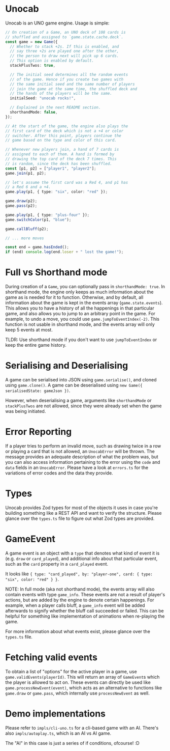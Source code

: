 # Unocab

Unocab is an UNO game engine. Usage is simple:

```typescript
// On creation of a Game, an UNO deck of 108 cards is
// shuffled and assigned to `game.state.cache.deck`.
const game = new Game({
  // Whether to stack +2s. If this is enabled, and
  // say three +2s are played one after the other,
  // the person to draw next will pick up 6 cards.
  // This option is enabled by default.
  stackPlusTwos: true,

  // The initial seed determines all the random events
  // of the game. Hence if you create two games with
  // the same initial seed and the same number of players
  // join the game at the same time, the shuffled deck and
  // the hands of the players will be the same.
  initialSeed: "unocab rocks!",

  // Explained in the next README section.
  shorthandMode: false,
});

// At the start of the game, the engine also plays the
// first card of the deck which is not a +4 or color
// switcher. After this point, players continue the
// game based on the type and color of this card.

// Whenever new players join, a hand of 7 cards is
// assigned to each of them. A hand is formed by
// drawing the top card of the deck 7 times. This
// is random, since the deck has been shuffled.
const [p1, p2] = ["player1", "player2"];
game.join(p1, p2);

// let's assume the first card was a Red 4, and p1 has
// a Red 6 and a +4.
game.play(p1, { type: "six", color: "red" });

game.draw(p2);
game.pass(p2);

game.play(p1, { type: "plus-four" });
game.switchColor(p1, "blue");

game.callBluff(p2);

// ... more moves

const end = game.hasEnded();
if (end) console.log(end.loser + " lost the game!");
```

# Full vs Shorthand mode

During creation of a `Game`, you can optionally pass in `shorthandMode: true`. In shorthand
mode, the engine only keeps as much information about the game as is needed for it to
function. Otherwise, and by default, all information about the game is kept in the events
array (`game.state.events`). This allows you to have a history of all the happenings in that
particular game, and also allows you to jump to an arbitrary point in the game. For example,
to undo a move, you could use `game.jumpToEventIndex(-2)`. This
function is not usable in shorthand mode, and the events array will only keep 5 events at most.

TLDR: Use shorthand mode if you don't want to use `jumpToEventIndex` or keep the entire game history.

# Serialising and Deserialising

A game can be serialised into JSON using `game.serialise()`, and cloned using `game.clone()`.
A game can be deserialised using `new Game({ serialisedState: gameJson })`.

However, when deserialising a game, arguments like `shorthandMode` or `stackPlusTwos` are not
allowed, since they were already set when the game was being initiated.

# Error Reporting

If a player tries to perform an invalid move, such as drawing twice in a row or playing a card
that is not allowed, an `UnocabError` will be thrown. The message provides an adequate description
of what the problem was, but you can also access information pertaining to the error using the `code` and `data` fields in an `UnocabError`. Please have a look at `errors.ts` for the variations of error codes and the data they provide.

# Types

Unocab provides Zod types for most of the objects it uses in case you're building something like a REST API and want to verify the structure. Please glance over the `types.ts` file to figure out what Zod types are provided.

# GameEvent

A game event is an object with a `type` that denotes what kind of event it is (e.g. `draw` or `card_played`), and additional info about that particular event, such as the `card` property in a `card_played` event.

It looks like `{ type: "card_played", by: "player-one", card: { type: "six", color: "red" } }`.

NOTE: In full mode (aka not shorthand mode), the events array will also contain events with type `game_info`. These events are not a result of player's actions, but are added by the engine to denote certain happenings. For example, when a player calls bluff, a `game_info` event will be added afterwards to signify whether the bluff call succeeded or failed. This can be helpful for something like implementation of animations when re-playing the game.

For more information about what events exist, please glance over the `types.ts` file.

# Fetching valid events

To obtain a list of "options" for the active player in a game, use `game.validEvents(playerId)`.
This will return an array of `GameEvent`s which the player is allowed to act on. These events can
directly be used like `game.processNewEvent(event)`, which acts as an alternative to functions like
`game.draw` or `game.pass`, which internally use `processNewEvent` as well.

# Demo implementations

Please refer to `impls/cli-uno.ts` for a cli-based game with an AI.
There's also `impls/autoplay.ts`, which is an AI vs AI game.

The "AI" in this case is just a series of if conditions, ofcourse! :D
